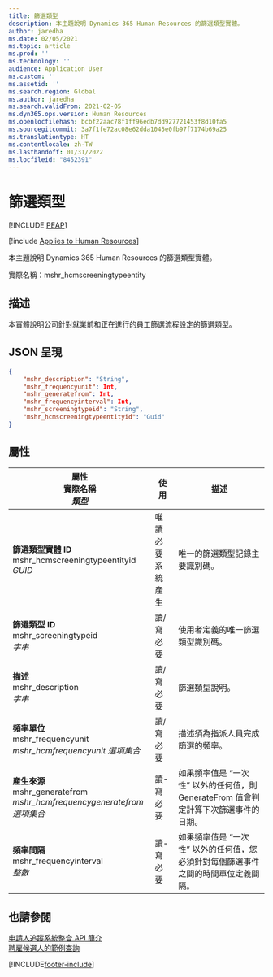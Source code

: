 ```yaml
---
title: 篩選類型
description: 本主題說明 Dynamics 365 Human Resources 的篩選類型實體。
author: jaredha
ms.date: 02/05/2021
ms.topic: article
ms.prod: ''
ms.technology: ''
audience: Application User
ms.custom: ''
ms.assetid: ''
ms.search.region: Global
ms.author: jaredha
ms.search.validFrom: 2021-02-05
ms.dyn365.ops.version: Human Resources
ms.openlocfilehash: bcbf22aac78f1ff96edb7dd927721453f8d10fa5
ms.sourcegitcommit: 3a7f1fe72ac08e62dda1045e0fb97f7174b69a25
ms.translationtype: HT
ms.contentlocale: zh-TW
ms.lasthandoff: 01/31/2022
ms.locfileid: "8452391"
---
```

# <a name="screening-types"></a>篩選類型


[!INCLUDE [PEAP](../includes/peap-1.md)]

[!include [Applies to Human Resources](../includes/applies-to-hr.md)]

本主題說明 Dynamics 365 Human Resources 的篩選類型實體。

實際名稱：mshr_hcmscreeningtypeentity

## <a name="description"></a>描述

本實體說明公司針對就業前和正在進行的員工篩選流程設定的篩選類型。

## <a name="json-representation"></a>JSON 呈現

```json
{
    "mshr_description": "String",
    "mshr_frequencyunit": Int,
    "mshr_generatefrom": Int,
    "mshr_frequencyinterval": Int,
    "mshr_screeningtypeid": "String",
    "mshr_hcmscreeningtypeentityid": "Guid"
}
```

## <a name="properties"></a>屬性

| 屬性<br>**實際名稱**<br>**_類型_** | 使用 | 描述 |
| --- | --- | --- |
| **篩選類型實體 ID**<br>mshr_hcmscreeningtypeentityid<br>*GUID* | 唯讀<br>必要<br>系統產生 | 唯一的篩選類型記錄主要識別碼。 |
| **篩選類型 ID**<br>mshr_screeningtypeid<br>*字串* | 讀/寫<br>必要 | 使用者定義的唯一篩選類型識別碼。 |
| **描述**<br>mshr_description<br>*字串* | 讀/寫<br>必要 | 篩選類型說明。 |
| **頻率單位**<br>mshr_frequencyunit<br>*mshr_hcmfrequencyunit 選項集合* | 讀/寫<br>必要 | 描述須為指派人員完成篩選的頻率。 |
| **產生來源**<br>mshr_generatefrom<br>*mshr_hcmfrequencygeneratefrom 選項集合* | 讀-寫<br>必要 | 如果頻率值是 “一次性” 以外的任何值，則 GenerateFrom 值會判定計算下次篩選事件的日期。 |
| **頻率間隔**<br>mshr_frequencyinterval<br>*整數* | 讀-寫<br>必要 | 如果頻率值是 “一次性” 以外的任何值，您必須針對每個篩選事件之間的時間單位定義間隔。 |

## <a name="see-also"></a>也請參閱

[申請人追蹤系統整合 API 簡介](hr-admin-integration-ats-api-introduction.md)<br>
[聘雇候選人的範例查詢](hr-admin-integration-ats-api-candidate-to-hire-example-query.md)


[!INCLUDE[footer-include](../includes/footer-banner.md)]
